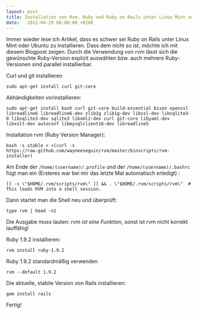 ```yaml
---
layout: post
title: Installation von Rvm, Ruby und Ruby on Rails unter Linux Mint oder Ubuntu
date:   2012-04-29 08:00:00 +0200
---
```


Immer wieder lese ich Artikel, dass es schwer sei Ruby on Rails
unter Linux Mint oder Ubuntu zu installieren. Dass dem nicht so ist, möchte ich mit diesem Blogpost zeigen. Durch die Verwendung von rvm
lässt sich die gewünschte Ruby-Version explizit auswählen bzw. auch
mehrere Ruby-Versionen sind parallel installierbar.

Curl und git installieren

    sudo apt-get install curl git-core

Abhändigkeiten vorinstallieren:

    sudo apt-get install bash curl git-core build-essential bison openssl libreadline6 libreadline6-dev zlib1g zlib1g-dev libssl-dev libsqlite3-0 libsqlite3-dev sqlite3 libxml2-dev curl git-core libyaml-dev libxslt-dev autoconf libmysqlclient16-dev libreadline5

Installation rvm (Ruby Version Manager):

    bash -s stable < <(curl -s https://raw.github.com/wayneeseguin/rvm/master/binscripts/rvm-installer)

Am Ende der <code>/home/(username)/.profile</code> und der <code>/home/(username)/.bashrc</code>
fügt man ein (Ersteres war bei mir das letzte Mal automatisch erledigt) :

    [[ -s \"$HOME/.rvm/scripts/rvm\" ]] && . \"$HOME/.rvm/scripts/rvm\"  # This loads RVM into a shell session.

Dann startet man die Shell neu und überprüft:

    type rvm | head -n1

Die Ausgabe muss lauten: *rvm ist eine Funktion*, sonst ist rvm nicht korrekt lauffähig!

Ruby 1.9.2 installieren:

    rvm install ruby-1.9.2

Ruby 1.9.2 standardmäßig verwenden

    rvm --default 1.9.2

Die aktuelle, stabile Version von Rails installieren:

    gem install rails

Fertig!